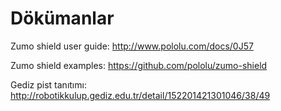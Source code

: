 ﻿# Dökümanlar

Zumo shield user guide: http://www.pololu.com/docs/0J57

Zumo shield examples: https://github.com/pololu/zumo-shield

Gediz pist tanıtımı: http://robotikkulup.gediz.edu.tr/detail/152201421301046/38/49
